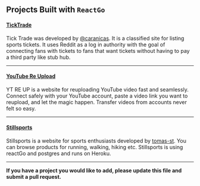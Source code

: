 ## Projects Built with `ReactGo`

#### [TickTrade](http://ticktra.de)

Tick Trade was developed by [@caranicas](http://github.com/caranicas). It is a classified site for listing sports tickets. It uses Reddit as a log in authority with the goal of connecting fans with tickets to fans that want tickets without having to pay a third party like stub hub.

---
#### [YouTube Re Upload](http://ytreup.com)

YT RE UP is a website for reuploading YouTube video fast and seamlessly. Connect safely with your YouTube account, paste a video link you want to reupload, and let the magic happen. Transfer videos from accounts never felt so easy.

---
#### [Stillsports](https://www.stillsports.de)

Stillsports is a website for sports enthusiasts developed by [tomas-st](http://github.com/tomas-st). You can browse products for running, walking, hiking etc. Stillsports is using reactGo and postgres and runs on Heroku.

---
**If you have a project you would like to add, please update this file and submit a pull request.**
